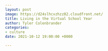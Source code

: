 ```yaml
---
layout: post
image: https://d24slhcvzhzz82.cloudfront.net/
title: Living in the Virtual School Year
author: Tyler Colenbrander
categories:
- culture
date: 2021-10-12 19:00:00 +0000

---
```


